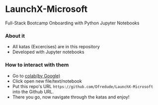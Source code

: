 # LaunchX-Microsoft
Full-Stack Bootcamp Onboarding with Python Jupyter Notebooks

### About it
- All katas (Excercises) are in this repository
- Developed with Jupyter notebooks

### How to interact with them
- Go to [colab(by Google)](https://colab.research.google.com/notebooks/intro.ipynb)
- Click open new file/text/notebook
- Put this repo's URL `https://github.com/Dfredude/LaunchX-Microsoft`  into the Github URL.
- There you go, now navigate through the katas and enjoy!
